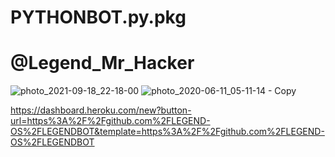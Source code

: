 # PYTHONBOT.py.pkg
#     @Legend_Mr_Hacker
![photo_2021-09-18_22-18-00](https://user-images.githubusercontent.com/87700009/133960383-ecbeb638-f6aa-4cfe-b1e6-8742c415d7fd.jpg)
![photo_2020-06-11_05-11-14 - Copy](https://user-images.githubusercontent.com/87700009/134313168-79286a7c-f5da-4b6f-b2be-346e1e52a611.jpg)

https://dashboard.heroku.com/new?button-url=https%3A%2F%2Fgithub.com%2FLEGEND-OS%2FLEGENDBOT&template=https%3A%2F%2Fgithub.com%2FLEGEND-OS%2FLEGENDBOT
